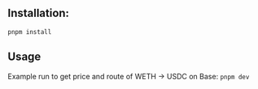 ## Installation: 
`pnpm install`

## Usage
Example run to get price and route of WETH -> USDC on Base: 
`pnpm dev`
